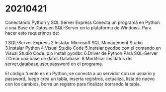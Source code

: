# 20210421
Conectando Python y SQL Server Express
Conecta un programa en Python a una Base de Datos en SQL-Server en la plataforma de Windows. 
Para hacer esto requerimos de: 

1.SQL-Server Express 
2.Instalar Microsoft SQL Management Studio 
3.Instalar Python
4.Visual Studio Code 
5.Instalar pyodbc con el comando en Visual Studio Code: pip install pyodbc 
6.Driver de Python Para SQL-Server 
7.Crear una base de datos Database.
8.Modificar los datos del server,database,user,password en el programa.

El código fuente es en Python, se conecta a un servidor con un usuario y password, 
luego crea un tabla, inserta registros, actualiza, lista de nuevo con los cambios, 
borra un registro para finalizar borrando la tabla.
